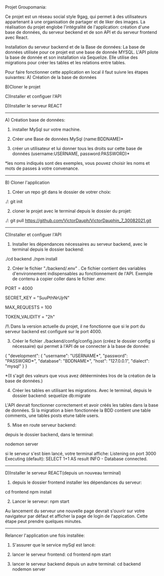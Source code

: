 Projet Groupomania:

Ce projet est un réseau social style 9gag, qui permet à des utilisateurs appartenant à une organisation de partager et de liker des images. La réalisation du projet englobe l'intégralité de l'application: création d'une base de données, du serveur beckend et de son API et du serveur frontend avec React.

Installation du serveur backend et de la Base de données:
La base de données utilisée pour ce projet est une base de donnée MYSQL. L'API pilote la base de donnée et son installation via Sequelize. Elle utilise des migrations pour créer les tables et les relations entre tables.

Pour faire fonctionner cette application en local il faut suivre les étapes suivantes:
A) Création de la base de données

B)Cloner le projet

C)Installer et configuer l'API

D)Installer le serveur REACT

-----------------------------------------------------------------------------------------------------------
A) Création base de données:

1) installer MySql sur votre machine.

2) Créer une Base de données MySql (name:BDDNAME)*

3) créer un utilisateur et lui donner tous les droits sur cette base de données (username:USERNAME, password:PASSWORD)*

*les noms indiqués sont des exemples, vous pouvez choisir les noms et mots de passes à votre convenance.

-------------------------------------------------------------------------------------------------------------------
B) Cloner l'application

1) Créer un repo git dans le dossier de votrer choix:

./: git init

2) cloner le projet avec le terminal depuis le dossier du projet:

./: git pull https://github.com/VictorDauph/VictorDauphin_7_30082021.git

------------------------------------------------------------------------------------------------------------------
C)Installer et configuer l'API

1) Installer les dépendances nécessaires au serveur backend, avec le terminal depuis le dossier backend: 

./cd backend 
./npm install

2) Créer le fichier "./backend/.env" . Ce fichier contient des variables d'environnement indispensables au fonctionnement de l'API. Exemple de contenu à copier coller dans le fichier .env:

PORT = 4000

SECRET_KEY = "SuuPthNrUjrN"

MAX_REQUESTS = 100

TOKEN_VALIDITY = "2h"

/!\ Dans la version actuelle du projet, il ne fonctionne que si le port du serveur backend est configuré sur le port 4000.

3) Créer le fichier ./backend/config/config.json (créez le dossier config si nécessaire) qui permet à l'API de se connecter à la base de donnée:

{
  "development": {
    "username": "USERNAME*",
    "password": "PASSWORD*",
    "database": "BDDNAME*",
    "host": "127.0.0.1",
    "dialect": "mysql"
  }
}

*(Il s'agit des valeurs que vous avez détéerminées lros de la création de la base de données.)


4) Créer les tables en utilisant les migrations. Avec le terminal, depuis le dossier backend:
sequelize db:migrate   

L'API devrait fonctionner correctement et avoir créés les tables dans la base de données.
Si la migration a bien fonctionnée la BDD contient une table comments, une tables posts etune table users.

5) Mise en route serveur backend:

depuis le dossier backend, dans le terminal:

nodemon server

si le serveur s'est bien lancé, votre terminal affiche:
Listening on port 3000
Executing (default): SELECT 1+1 AS result
INFO - Database connected.

----------------------------------------------------------------------------------------------------------------------------------------------------------------
D)Installer le serveur REACT(depuis un nouveau terminal)

1) depuis le dossier frontend installer les dépendances du serveur:

cd frontend
npm install

2) Lancer le serveur:
npm start

Au lancement du serveur une nouvelle page devrait s'ouvrir sur votre navigateur par défaut et afficher la page de login de l'appication.
Cette étape peut prendre quelques minutes.

------------------------------------------------------------------------------------------------------------------------------------------------------------

Relancer l'application une fois installée:
1) S'assurer que le service mySql est lancé:

2) lancer le serveur frontend:
cd frontend
npm start

3) lancer le serveur backend depuis un autre terminal:
cd backend
nodemon server
